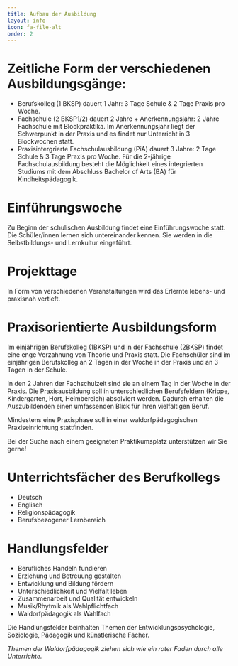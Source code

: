 ```yaml
---
title: Aufbau der Ausbildung
layout: info
icon: fa-file-alt
order: 2
---
```


# Zeitliche Form der verschiedenen Ausbildungsgänge:

* Berufskolleg (1 BKSP) dauert 1 Jahr: 3 Tage Schule & 2 Tage Praxis pro Woche.
* Fachschule   (2 BKSP1/2) dauert 2 Jahre + Anerkennungsjahr: 2 Jahre Fachschule mit Blockpraktika. Im Anerkennungsjahr liegt der Schwerpunkt in der Praxis und es findet nur Unterricht in 3 Blockwochen statt.
* Praxisintergrierte Fachschulausbildung (PiA) dauert 3 Jahre: 2 Tage Schule & 3 Tage Praxis pro Woche.
Für die 2-jährige Fachschulausbildung besteht die Möglichkeit eines integrierten Studiums mit dem Abschluss Bachelor of Arts (BA) für Kindheitspädagogik.

# Einführungswoche

Zu Beginn der schulischen Ausbildung findet eine Einführungswoche statt. Die Schüler/innen lernen sich untereinander kennen. Sie werden in die Selbstbildungs- und Lernkultur eingeführt.

# Projekttage

In Form von  verschiedenen Veranstaltungen wird das Erlernte lebens- und praxisnah vertieft.



# Praxisorientierte Ausbildungsform

Im einjährigen Berufskolleg (1BKSP) und in der Fachschule (2BKSP) findet eine enge Verzahnung von Theorie und Praxis statt. Die Fachschüler sind im einjährigen Berufskolleg an 2 Tagen in der Woche in der Praxis und an 3 Tagen in der Schule.

In den 2 Jahren der Fachschulzeit sind sie an einem Tag in der Woche in der Praxis. Die Praxisausbildung soll in unterschiedlichen Berufsfeldern (Krippe, Kindergarten, Hort, Heimbereich) absolviert werden. Dadurch erhalten die Auszubildenden einen umfassenden Blick für Ihren vielfältigen Beruf.

Mindestens eine Praxisphase soll in einer waldorfpädagogischen Praxiseinrichtung stattfinden.

Bei der Suche nach einem geeigneten Praktikumsplatz unterstützen wir Sie gerne!



# Unterrichtsfächer des Berufkollegs

* Deutsch
* Englisch
* Religionspädagogik
* Berufsbezogener Lernbereich



# Handlungsfelder

* Berufliches Handeln fundieren
* Erziehung und Betreuung gestalten
* Entwicklung und Bildung fördern
* Unterschiedlichkeit und Vielfalt leben
* Zusammenarbeit und Qualität entwickeln
* Musik/Rhytmik als Wahlpflichtfach
* Waldorfpädagogik als Wahlfach

Die Handlungsfelder beinhalten Themen der Entwicklungspsychologie, Soziologie, Pädagogik und künstlerische Fächer.

_Themen der Waldorfpädagogik ziehen sich wie ein roter Faden durch alle Unterrichte._
